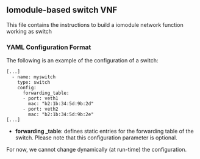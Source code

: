 ## Iomodule-based switch VNF

This file contains the instructions to build a iomodule network function working as switch 

### YAML Configuration Format

The following is an example of the configuration of a switch:
```
[...]
  - name: myswitch
    type: switch
    config:
      forwarding_table:
      - port: veth1
        mac: "b2:1b:34:5d:9b:2d"
      - port: veth2
        mac: "b2:1b:34:5d:9b:2e"
[...]
```

 - **forwarding _table**: defines static entries for the forwarding table of the switch. Please note that this configuration parameter is optional.

For now, we cannot change dynamically (at run-time) the configuration.
